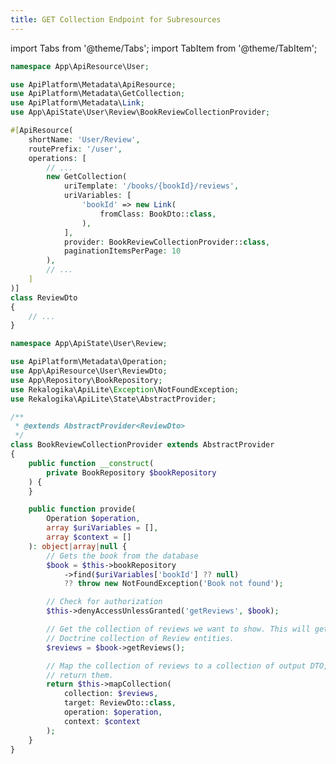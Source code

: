 ```yaml
---
title: GET Collection Endpoint for Subresources
---
```


import Tabs from '@theme/Tabs';
import TabItem from '@theme/TabItem';

<Tabs queryString="tab" groupId="api">

<TabItem value="apiresource" label="API Resource">

```php title="src/ApiResource/User/ReviewDto.php"
namespace App\ApiResource\User;

use ApiPlatform\Metadata\ApiResource;
use ApiPlatform\Metadata\GetCollection;
use ApiPlatform\Metadata\Link;
use App\ApiState\User\Review\BookReviewCollectionProvider;

#[ApiResource(
    shortName: 'User/Review',
    routePrefix: '/user',
    operations: [
        // ...
        new GetCollection(
            uriTemplate: '/books/{bookId}/reviews',
            uriVariables: [
                'bookId' => new Link(
                    fromClass: BookDto::class,
                ),
            ],
            provider: BookReviewCollectionProvider::class,
            paginationItemsPerPage: 10
        ),
        // ...
    ]
)]
class ReviewDto
{
    // ...
}
```

</TabItem>

<TabItem value="stateprovider" label="State Provider">

```php title="src/ApiState/User/Review/BookReviewCollectionProvider.php"
namespace App\ApiState\User\Review;

use ApiPlatform\Metadata\Operation;
use App\ApiResource\User\ReviewDto;
use App\Repository\BookRepository;
use Rekalogika\ApiLite\Exception\NotFoundException;
use Rekalogika\ApiLite\State\AbstractProvider;

/**
 * @extends AbstractProvider<ReviewDto>
 */
class BookReviewCollectionProvider extends AbstractProvider
{
    public function __construct(
        private BookRepository $bookRepository
    ) {
    }

    public function provide(
        Operation $operation,
        array $uriVariables = [],
        array $context = []
    ): object|array|null {
        // Gets the book from the database
        $book = $this->bookRepository
            ->find($uriVariables['bookId'] ?? null)
            ?? throw new NotFoundException('Book not found');

        // Check for authorization
        $this->denyAccessUnlessGranted('getReviews', $book);

        // Get the collection of reviews we want to show. This will get us a
        // Doctrine collection of Review entities.
        $reviews = $book->getReviews();

        // Map the collection of reviews to a collection of output DTO, and
        // return them.
        return $this->mapCollection(
            collection: $reviews,
            target: ReviewDto::class,
            operation: $operation,
            context: $context
        );
    }
}
```

</TabItem>

</Tabs>